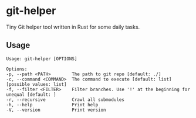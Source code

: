 # git-helper

Tiny Git helper tool written in Rust for some daily tasks.

## Usage

    Usage: git-helper [OPTIONS]
    
    Options:
    -p, --path <PATH>        The path to git repo [default: ./]
    -c, --command <COMMAND>  The command to execute [default: list] [possible values: list]
    -f, --filter <FILTER>    Filter branches. Use '!' at the beginning for unequal [default: ]
    -r, --recursive          Crawl all submodules
    -h, --help               Print help
    -V, --version            Print version

